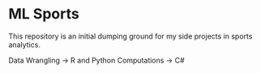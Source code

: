 # ML Sports

This repository is an initial dumping ground for my side projects in sports analytics.  

Data Wrangling -> R and Python
Computations -> C#